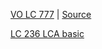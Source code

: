 [VO LC 777](https://github.com/GuanYangCLU/AlgoTestForPython/blob/master/LeetCode/twoPointer/0777_Swap_Adjacent_in_LR_String.py) | 
[Source](https://www.1point3acres.com/bbs/thread-818427-1-1.html)

[LC 236 LCA basic](https://github.com/GuanYangCLU/AlgoTestForPython/blob/master/LeetCode/dfs/0236_Lowest_Common_Ancestor_of_a_Binary_Tree.py)
